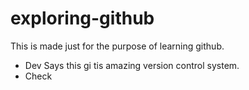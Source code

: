 # exploring-github
This is made just for the purpose of learning github.

- Dev Says this gi tis amazing version control system.
- Check
